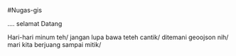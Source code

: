 #Nugas-gis

.... selamat Datang

Hari-hari minum teh/
jangan lupa bawa teteh cantik/
ditemani geoojson nih/
mari kita berjuang sampai mitik/


